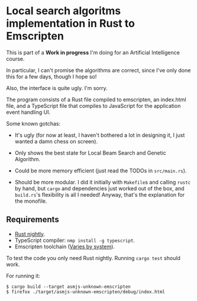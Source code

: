 # Local search algoritms implementation in Rust to Emscripten

This is part of a **Work in progress** I'm doing for an Artificial Intelligence
course.

In particular, I can't promise the algorithms are correct, since I've only done
this for a few days, though I hope so!

Also, the interface is quite ugly. I'm sorry.

The program consists of a Rust file compiled to emscripten, an index.html file,
and a TypeScript file that compiles to JavaScript for the application event
handling UI.

Some known gotchas:

 * It's ugly (for now at least, I haven't bothered a lot in designing it, I just
   wanted a damn chess on screen).

 * Only shows the best state for Local Beam Search and Genetic Algorithm.

 * Could be more memory efficient (just read the TODOs in `src/main.rs`).

 * Should be more modular. I did it initially with `Makefile`s and calling
   `rustc` by hand, but `cargo` and dependencies just worked out of the box, and
   `build.rs`'s flexibility is all I needed! Anyway, that's the explanation for
   the monofile.

## Requirements

 * [Rust nightly](http://rustup.rs/).
 * TypeScript compiler: `nmp install -g typescript`.
 * Emscripten toolchain ([Varies by system][emscripten]).

To test the code you only need Rust nightly. Running `cargo test` should work.

For running it:

```console
$ cargo build --target asmjs-unknown-emscripten
$ firefox ./target/asmjs-unknown-emscripten/debug/index.html
```

[emscripten]: https://kripken.github.io/emscripten-site/docs/getting_started/downloads.html
